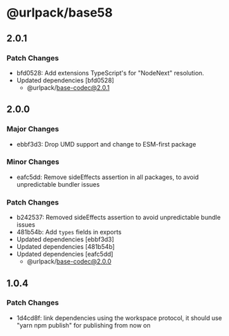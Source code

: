 # @urlpack/base58

## 2.0.1

### Patch Changes

- bfd0528: Add extensions TypeScript's for "NodeNext" resolution.
- Updated dependencies [bfd0528]
  - @urlpack/base-codec@2.0.1

## 2.0.0

### Major Changes

- ebbf3d3: Drop UMD support and change to ESM-first package

### Minor Changes

- eafc5dd: Remove sideEffects assertion in all packages, to avoid unpredictable bundler issues

### Patch Changes

- b242537: Removed sideEffects assertion to avoid unpredictable bundle issues
- 481b54b: Add `types` fields in exports
- Updated dependencies [ebbf3d3]
- Updated dependencies [481b54b]
- Updated dependencies [eafc5dd]
  - @urlpack/base-codec@2.0.0

## 1.0.4

### Patch Changes

- 1d4cd8f: link dependencies using the workspace protocol, it should use "yarn npm publish" for publishing from now on
